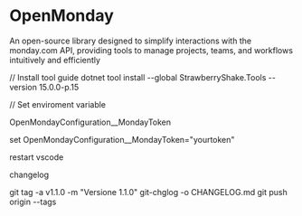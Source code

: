 # OpenMonday
An open-source library designed to simplify interactions with the monday.com API, providing tools to manage projects, teams, and workflows intuitively and efficiently



// Install tool guide
dotnet tool install --global StrawberryShake.Tools --version 15.0.0-p.15

// Set enviroment variable 

OpenMondayConfiguration__MondayToken


set OpenMondayConfiguration__MondayToken="yourtoken"

restart vscode


changelog

git tag -a v1.1.0 -m "Versione 1.1.0"
git-chglog -o CHANGELOG.md
git push origin --tags
